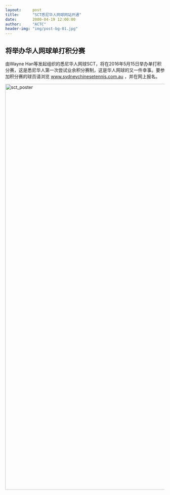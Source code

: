 ```yaml
---
layout:     post
title:      "SCT悉尼华人网球网站开通"
date:       2000-04-19 12:00:00
author:     "ACTC"
header-img: "img/post-bg-01.jpg"
---
```

<!-- <h2>世界华人网球锦标赛墨尔本隆重举行</h2> -->
<h2>将举办华人网球单打积分赛</h2>

<p>由Wayne Han等发起组织的悉尼华人网球SCT，将在2016年5月15日举办单打积分赛，这是悉尼华人第一次尝试业余积分赛制，这是华人网球的又一件幸事。要参加积分赛的球员请浏览 <a href="http://www.sydneychinesetennis.com.au" target="_blank">www.sydneychinesetennis.com.au</a> ，并在网上报名。</p>

<p><img class="img-responsive" src="https://farm2.staticflickr.com/1564/26086415604_2e8ca23447_o.jpg" width="905" height="1280" alt="sct_poster"></p>

<script async src="//embedr.flickr.com/assets/client-code.js" charset="utf-8"></script>
